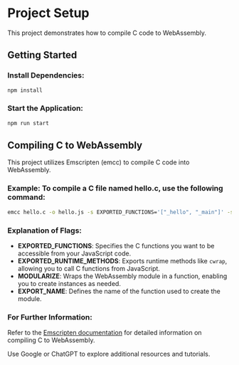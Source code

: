 
# Project Setup

This project demonstrates how to compile C code to WebAssembly.

## Getting Started

### Install Dependencies:

```bash
npm install
```

### Start the Application:

```bash
npm run start
```

## Compiling C to WebAssembly

This project utilizes Emscripten (emcc) to compile C code into WebAssembly.

### Example: To compile a C file named hello.c, use the following command:

```bash
emcc hello.c -o hello.js -s EXPORTED_FUNCTIONS='["_hello", "_main"]' -s EXPORTED_RUNTIME_METHODS='["cwrap"]' -s MODULARIZE -s EXPORT_NAME='createModule'
```

### Explanation of Flags:

- **EXPORTED_FUNCTIONS**: Specifies the C functions you want to be accessible from your JavaScript code.
- **EXPORTED_RUNTIME_METHODS**: Exports runtime methods like `cwrap`, allowing you to call C functions from JavaScript.
- **MODULARIZE**: Wraps the WebAssembly module in a function, enabling you to create instances as needed.
- **EXPORT_NAME**: Defines the name of the function used to create the module.

### For Further Information:

Refer to the [Emscripten documentation](https://emscripten.org/docs/) for detailed information on compiling C to WebAssembly.

Use Google or ChatGPT to explore additional resources and tutorials.
